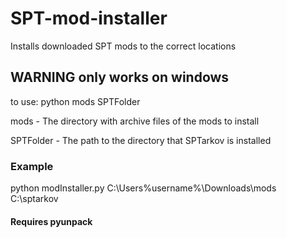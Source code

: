 # SPT-mod-installer
Installs downloaded SPT mods to the correct locations

## WARNING only works on windows

to use:
python mods SPTFolder

mods - The directory with archive files of the mods to install

SPTFolder - The path to the directory that SPTarkov is installed

### Example

python modInstaller.py C:\Users\%username%\Downloads\mods C:\sptarkov




#### Requires pyunpack
